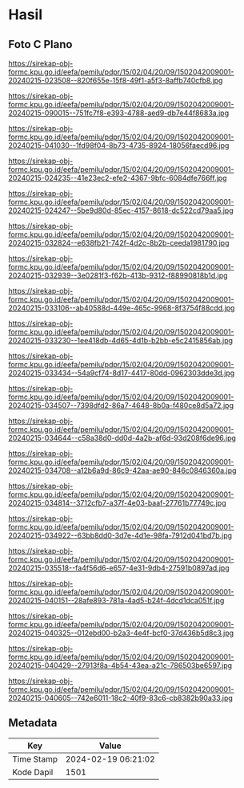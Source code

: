 # Hasil

## Foto C Plano

https://sirekap-obj-formc.kpu.go.id/eefa/pemilu/pdpr/15/02/04/20/09/1502042009001-20240215-023508--820f655e-15f8-49f1-a5f3-8affb740cfb8.jpg

https://sirekap-obj-formc.kpu.go.id/eefa/pemilu/pdpr/15/02/04/20/09/1502042009001-20240215-090015--751fc7f8-e393-4788-aed9-db7e44f8683a.jpg

https://sirekap-obj-formc.kpu.go.id/eefa/pemilu/pdpr/15/02/04/20/09/1502042009001-20240215-041030--1fd98f04-8b73-4735-8924-18056faecd96.jpg

https://sirekap-obj-formc.kpu.go.id/eefa/pemilu/pdpr/15/02/04/20/09/1502042009001-20240215-024235--41e23ec2-efe2-4367-9bfc-6084dfe766ff.jpg

https://sirekap-obj-formc.kpu.go.id/eefa/pemilu/pdpr/15/02/04/20/09/1502042009001-20240215-024247--5be9d80d-85ec-4157-8618-dc522cd79aa5.jpg

https://sirekap-obj-formc.kpu.go.id/eefa/pemilu/pdpr/15/02/04/20/09/1502042009001-20240215-032824--e638fb21-742f-4d2c-8b2b-ceeda1981790.jpg

https://sirekap-obj-formc.kpu.go.id/eefa/pemilu/pdpr/15/02/04/20/09/1502042009001-20240215-032939--3e0281f3-f62b-413b-9312-f88990818b1d.jpg

https://sirekap-obj-formc.kpu.go.id/eefa/pemilu/pdpr/15/02/04/20/09/1502042009001-20240215-033106--ab40588d-449e-465c-9968-8f3754f88cdd.jpg

https://sirekap-obj-formc.kpu.go.id/eefa/pemilu/pdpr/15/02/04/20/09/1502042009001-20240215-033230--1ee418db-4d65-4d1b-b2bb-e5c2415856ab.jpg

https://sirekap-obj-formc.kpu.go.id/eefa/pemilu/pdpr/15/02/04/20/09/1502042009001-20240215-033434--54a9cf74-8d17-4417-80dd-0962303dde3d.jpg

https://sirekap-obj-formc.kpu.go.id/eefa/pemilu/pdpr/15/02/04/20/09/1502042009001-20240215-034507--7398dfd2-86a7-4648-8b0a-f480ce8d5a72.jpg

https://sirekap-obj-formc.kpu.go.id/eefa/pemilu/pdpr/15/02/04/20/09/1502042009001-20240215-034644--c58a38d0-dd0d-4a2b-af6d-93d208f6de96.jpg

https://sirekap-obj-formc.kpu.go.id/eefa/pemilu/pdpr/15/02/04/20/09/1502042009001-20240215-034708--a12b6a9d-86c9-42aa-ae90-846c0846360a.jpg

https://sirekap-obj-formc.kpu.go.id/eefa/pemilu/pdpr/15/02/04/20/09/1502042009001-20240215-034814--3712cfb7-a37f-4e03-baaf-27761b77749c.jpg

https://sirekap-obj-formc.kpu.go.id/eefa/pemilu/pdpr/15/02/04/20/09/1502042009001-20240215-034922--63bb8dd0-3d7e-4d1e-98fa-7912d041bd7b.jpg

https://sirekap-obj-formc.kpu.go.id/eefa/pemilu/pdpr/15/02/04/20/09/1502042009001-20240215-035518--fa4f56d6-e657-4e31-9db4-27591b0897ad.jpg

https://sirekap-obj-formc.kpu.go.id/eefa/pemilu/pdpr/15/02/04/20/09/1502042009001-20240215-040151--28afe893-781a-4ad5-b24f-4dcd1dca051f.jpg

https://sirekap-obj-formc.kpu.go.id/eefa/pemilu/pdpr/15/02/04/20/09/1502042009001-20240215-040325--012ebd00-b2a3-4e4f-bcf0-37d436b5d8c3.jpg

https://sirekap-obj-formc.kpu.go.id/eefa/pemilu/pdpr/15/02/04/20/09/1502042009001-20240215-040429--27913f8a-4b54-43ea-a21c-786503be6597.jpg

https://sirekap-obj-formc.kpu.go.id/eefa/pemilu/pdpr/15/02/04/20/09/1502042009001-20240215-040605--742e6011-18c2-40f9-83c6-cb8382b90a33.jpg


## Metadata

| Key        | Value               |
| ---------- | ------------------- |
| Time Stamp | 2024-02-19 06:21:02 |
| Kode Dapil | 1501                |



